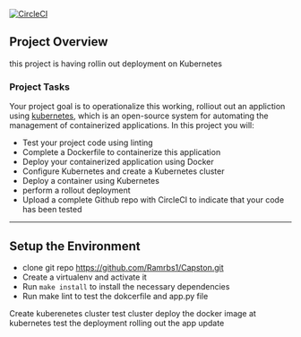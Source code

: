 [![CircleCI](https://app.circleci.com/pipelines/github/Ramrbs1/Capston.svg?style=svg&circle-token=498e546cdfa71e77222b2f068d764b6b8c14ce2e)](https://app.circleci.com/pipelines/github/Ramrbs1/Capston)

## Project Overview
 
this project is having rollin out deployment on Kubernetes

### Project Tasks

Your project goal is to operationalize this working,  rolliout out an appliction using [kubernetes](https://kubernetes.io/), which is an open-source system for automating the management of containerized applications. In this project you will:
* Test your project code using linting
* Complete a Dockerfile to containerize this application
* Deploy your containerized application using Docker 
* Configure Kubernetes and create a Kubernetes cluster
* Deploy a container using Kubernetes 
* perform a rollout deployment
* Upload a complete Github repo with CircleCI to indicate that your code has been tested

---

## Setup the Environment
* clone git repo https://github.com/Ramrbs1/Capston.git
* Create a virtualenv and activate it
* Run `make install` to install the necessary dependencies
* Run make lint to test the dokcerfile and app.py file

Create kuberenetes cluster
test cluster
deploy the docker image at kubernetes
test the deployment
rolling out the app update 


